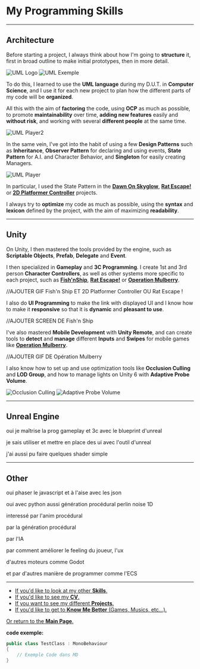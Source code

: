 
# My Programming Skills

***

## Architecture

Before starting a project, I always think about how I'm going to **structure** it, first in broad outline to make initial prototypes, then in more detail.

![UML Logo](https://github.com/MarinAussant/Portfolio/tree/main/Documents/Pictures/UML_Logo.gif)
![UML Exemple](https://github.com/MarinAussant/Portfolio/tree/main/Documents/Pictures/umlExemple.png)


To do this, I learned to use the **UML language** during my D.U.T. in **Computer Science**, and I use it for each new project to plan how the different parts of my code will be **organized**.

All this with the aim of **factoring** the code, using **OCP** as much as possible, to promote **maintainability** over time, **adding new features** easily and **without risk**, and working with several **different people** at the same time.

![UML Player2](https://github.com/MarinAussant/Portfolio/tree/main/Documents/Pictures/playerUml2.png)

In the same vein, I've got into the habit of using a few **Design Patterns** such as **Inheritance**, **Observer Pattern** for declaring and using events, **State Pattern** for A.I. and Character Behavior, and **Singleton** for easily creating Managers.

![UML Player](https://github.com/MarinAussant/Portfolio/tree/main/Documents/Pictures/playerUml.png)

In particular, I used the State Pattern in the [**Dawn On Skyglow**](https://github.com/MarinAussant/Portfolio/blob/main/Projects/Dawn%20on%20Skyglow/DawnOnSkyglow.md), [**Rat Escape!**](https://github.com/MarinAussant/Portfolio/blob/main/Projects/Other%20Projects/Rat%20Escape%20!/RatEscape!.md) or [**2D Platformer Controller**](https://github.com/MarinAussant/Portfolio/blob/main/Projects/Other%20Projects/2D%20Platformer%20Controller/2dPlatformerController.md) projects.

I always try to **optimize** my code as much as possible, using the **syntax** and **lexicon** defined by the project, with the aim of maximizing **readability**.

***

## Unity

On Unity, I then mastered the tools provided by the engine, such as **Scriptable Objects**, **Prefab**, **Delegate** and **Event**.

I then specialized in **Gameplay** and **3C Programming**. I create 1st and 3rd person **Character Controllers**, as well as other systems more specific to each project, such as [**Fish'nShip**](https://github.com/MarinAussant/Portfolio/blob/main/Projects/Fish'n'Ship/Fish'n'Ship.md), [**Rat Escape!**](https://github.com/MarinAussant/Portfolio/blob/main/Projects/Other%20Projects/Rat%20Escape%20!/RatEscape!.md) or [**Operation Mulberry**](https://github.com/MarinAussant/Portfolio/tree/main/Projects/Op%C3%A9ration%20Mulberry).

//AJOUTER GIF Fish'n Ship ET 2D Platformer Controller OU Rat Escape !

I also do **UI Programming** to make the link with displayed UI and I know how to make it **responsive** so that it is **dynamic** and **pleasant to use**.

//AJOUTER SCREEN DE Fish'n Ship

I've also mastered **Mobile Development** with **Unity Remote**, and can create tools to **detect** and **manage** different **Inputs** and **Swipes** for mobile games like [**Operation Mulberry**](https://github.com/MarinAussant/Portfolio/tree/main/Projects/Op%C3%A9ration%20Mulberry).

//AJOUTER GIF DE Opération Mulberry

I also know how to set up and use optimization tools like **Occlusion Culling** and **LOD Group**, and how to manage lights on Unity 6 with **Adaptive Probe Volume**.

![Occlusion Culling](https://github.com/MarinAussant/Portfolio/tree/main/Documents/Pictures/OcclusionCulling.png)
![Adaptive Probe Volume](https://github.com/MarinAussant/Portfolio/tree/main/Documents/Pictures/APV.png)

***

## Unreal Engine

oui je maîtrise la prog gameplay et 3c avec le blueprint d'unreal

je sais utiliser et mettre en place des ui avec l'outil d'unreal

j'ai aussi pu faire quelques shader simple

***

## Other

oui phaser le javascript et à l'aise avec les json

oui avec python aussi génération procédural perlin noise 1D

interessé par l'anim procédural

par la génération procédural

par l'IA

par comment améliorer le feeling du joueur, l'ux

d'autres moteurs comme Godot

et par d'autres manière de programmer comme l'ECS

***

- [If you'd like to look at my other **Skills**.](https://github.com/MarinAussant/Portfolio/blob/main/Skills/MySkills.md)
- [If you'd like to see my **CV**.](https://github.com/MarinAussant/Portfolio/blob/main/Documents/AussantMarin(cvTemp).pdf)
- [If you want to see my different **Projects**.](https://github.com/MarinAussant/Portfolio/blob/main/Projects/MyProjects.md)
- [If you'd like to get to **Know Me Better** (Games, Musics, etc...).](https://github.com/MarinAussant/Portfolio/blob/main/WhatILike/WhatILike.md)

[Or return to the **Main Page**.](https://github.com/MarinAussant/Portfolio/blob/main/README.md)

**code exemple:**
```C#
public class TestClass : MonoBehaviour
{
    // Exemple Code dans MD
}
```    

